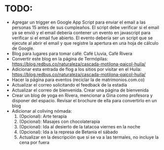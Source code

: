 # TODO:
- Agregar un trigger en Google App Script para enviar el email a las personas 15 antes de sus cumpleaños. El script debe verificar si el email ya se envió y el email debería contener un evento en javascript para verificar si el email fue abierto. El evento debería ser un script que se ejecute al abrir el email y que registre la apertura en una hoja de cálculo de Google.
- Blog para lugares para tomar café: Café Lluvia, Café Rivera
- Convertir este blog en la página de Termópilas: https://blog.redbus.co/naturaleza/cascada-motilona-paicol-huila/
- Adicionar esta entrada de flog a los sitios por visitar en el Huila: https://blog.redbus.co/naturaleza/cascada-motilona-paicol-huila/
- Hacer la página para eventos (reciclar la de matrimonios.com.co)
- Actualizar el correo solicitando el feedback de la estadía
- Actualizar el correo de bienvenida. Crear una página de bienvenida
- Crear un blog de yoga en Rivera, mencionar a Gina como profesora y disponer del espacio. Revisar el brochure de ella para convertirlo en un blog
- Adicionar al coliving nómada:
    1. (Opcional): Arte terapia
    1. (Opcional): Masajes con chocolaterapia
    2. (Opcional): Ida al desierto de la tatacoa viernes en la noche
    3. (Opcional): Ida a la represa de Betania el sábado
    4. Actualizar en la descripción que si se va a las termales, no incluye la cena por fuera